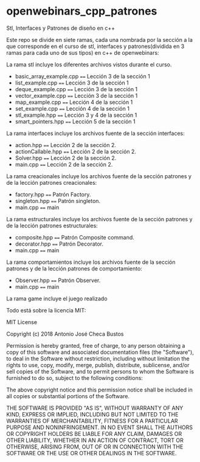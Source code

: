 # openwebinars_cpp_patrones
Stl, Interfaces y Patrones de diseño en c++

Este repo se divide en siete ramas, cada una nombrada por la sección a la que corresponde en el curso de stl, interfaces y patrones(dividida en 3 ramas para cada uno de sus tipos) en c++ de openwebinars:

La rama stl incluye los diferentes archivos vistos durante el curso.
* basic_array_example.cpp ``==`` Lección 3 de la sección 1
* list_example.cpp ``==`` Lección 3 de la sección 1
* deque_example.cpp ``==`` Lección 3 de la sección 1
* vector_example.cpp ``==`` Lección 3 de la sección 1
* map_example.cpp ``==`` Lección 4 de la sección 1
* set_example.cpp ``==`` Lección 4 de la sección 1
* stl_example.hpp ``==`` Lección 3 y 4 de la sección 1
* smart_pointers.hpp ``==`` Lección 5 de la sección 1


La rama interfaces incluye los archivos fuente de la sección interfaces:
* action.hpp ``==`` Lección 2 de la sección 2.
* actionCallable.hpp ``==`` Lección 2 de la sección 2.
* Solver.hpp ``==`` Lección 2 de la sección 2.
* main.cpp ``==`` Lección 2 de la sección 2.

La rama creacionales incluye los archivos fuente de la sección patrones y de la lección patrones creacionales:
* factory.hpp ``==`` Patrón Factory.
* singleton.hpp ``==`` Patrón singleton.
* main.cpp ``==`` main

La rama estructurales incluye los archivos fuente de la sección patrones y de la lección patrones estructurales:
* composite.hpp ``==`` Patrón Composite command.
* decorator.hpp ``==`` Patrón Decorator.
* main.cpp ``==`` main

La rama comportamientos incluye los archivos fuente de la sección patrones y de la lección patrones de comportamiento:
* Observer.hpp ``==`` Patrón Observer.
* main.cpp ``==`` main

La rama game incluye el juego realizado

Todo está sobre la licencia MIT:

MIT License

Copyright (c) 2018 Antonio José Checa Bustos

Permission is hereby granted, free of charge, to any person obtaining a copy
of this software and associated documentation files (the "Software"), to deal
in the Software without restriction, including without limitation the rights
to use, copy, modify, merge, publish, distribute, sublicense, and/or sell
copies of the Software, and to permit persons to whom the Software is
furnished to do so, subject to the following conditions:

The above copyright notice and this permission notice shall be included in all
copies or substantial portions of the Software.

THE SOFTWARE IS PROVIDED "AS IS", WITHOUT WARRANTY OF ANY KIND, EXPRESS OR
IMPLIED, INCLUDING BUT NOT LIMITED TO THE WARRANTIES OF MERCHANTABILITY,
FITNESS FOR A PARTICULAR PURPOSE AND NONINFRINGEMENT. IN NO EVENT SHALL THE
AUTHORS OR COPYRIGHT HOLDERS BE LIABLE FOR ANY CLAIM, DAMAGES OR OTHER
LIABILITY, WHETHER IN AN ACTION OF CONTRACT, TORT OR OTHERWISE, ARISING FROM,
OUT OF OR IN CONNECTION WITH THE SOFTWARE OR THE USE OR OTHER DEALINGS IN THE
SOFTWARE.
